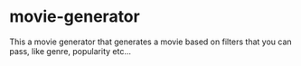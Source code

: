 # movie-generator
This a movie generator that generates a movie based on filters that you can pass, like genre, popularity etc...

